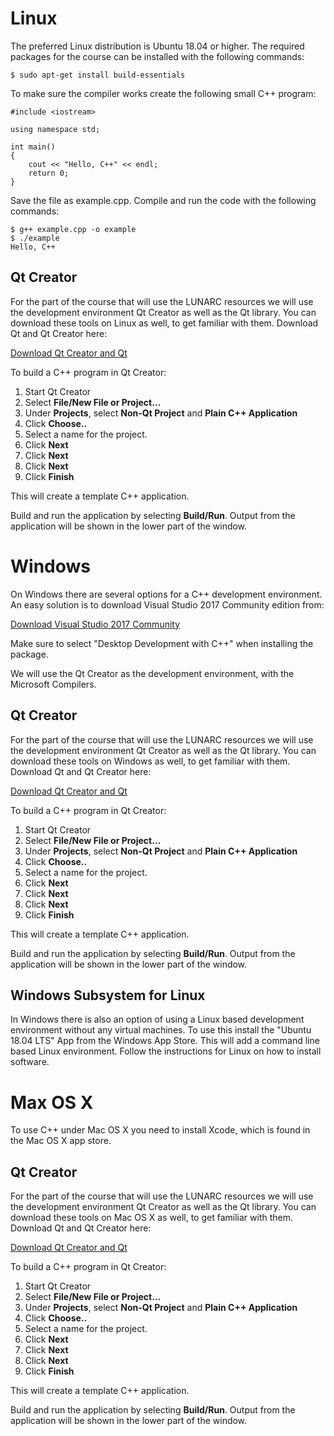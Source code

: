 # Linux

The preferred Linux distribution is Ubuntu 18.04 or higher. The required packages for the course can be installed with the following commands:

    $ sudo apt-get install build-essentials

To make sure the compiler works create the following small C++ program:

    #include <iostream>

    using namespace std;

    int main()
    {
        cout << "Hello, C++" << endl;
        return 0;
    }

Save the file as example.cpp. Compile and run the code with the following commands:

    $ g++ example.cpp -o example
    $ ./example
    Hello, C++

## Qt Creator

For the part of the course that will use the LUNARC resources we will use the development environment Qt Creator as well as the Qt library. You can download these tools on Linux as well, to get familiar with them. Download Qt and Qt Creator here:

[Download Qt Creator and Qt](https://www1.qt.io/offline-installers/)

To build a C++ program in Qt Creator:

 1. Start Qt Creator
 2. Select **File/New File or Project...**
 3. Under **Projects**, select **Non-Qt Project** and **Plain C++ Application**
 4. Click **Choose..**
 5. Select a name for the project.
 6. Click **Next**
 7. Click **Next**
 8. Click **Next**
 9. Click **Finish**

This will create a template C++ application.

Build and run the application by selecting **Build/Run**. Output from the application will be shown in the lower part of the window.

# Windows

On Windows there are several options for a C++ development environment. An easy solution is to download Visual Studio 2017 Community edition from:

[Download Visual Studio 2017 Community](https://visualstudio.microsoft.com/vs/community/)

Make sure to select "Desktop Development with C++" when installing the package.

We will use the Qt Creator as the development environment, with the Microsoft Compilers.

## Qt Creator

For the part of the course that will use the LUNARC resources we will use the development environment Qt Creator as well as the Qt library. You can download these tools on Windows as well, to get familiar with them. Download Qt and Qt Creator here:

[Download Qt Creator and Qt](https://www1.qt.io/offline-installers/)

To build a C++ program in Qt Creator:

 1. Start Qt Creator
 2. Select **File/New File or Project...**
 3. Under **Projects**, select **Non-Qt Project** and **Plain C++ Application**
 4. Click **Choose..**
 5. Select a name for the project.
 6. Click **Next**
 7. Click **Next**
 8. Click **Next**
 9. Click **Finish**

This will create a template C++ application.

Build and run the application by selecting **Build/Run**. Output from the application will be shown in the lower part of the window.

## Windows Subsystem for Linux

In Windows there is also an option of using a Linux based development environment without any virtual machines. To use this install the "Ubuntu 18.04 LTS" App from the Windows App Store. This will add a command line based Linux environment. Follow the instructions for Linux on how to install software.

# Max OS X

To use C++ under Mac OS X you need to install Xcode, which is found in the Mac OS X app store.

## Qt Creator

For the part of the course that will use the LUNARC resources we will use the development environment Qt Creator as well as the Qt library. You can download these tools on Mac OS X as well, to get familiar with them. Download Qt and Qt Creator here:

[Download Qt Creator and Qt](https://www1.qt.io/offline-installers/)

To build a C++ program in Qt Creator:

 1. Start Qt Creator
 2. Select **File/New File or Project...**
 3. Under **Projects**, select **Non-Qt Project** and **Plain C++ Application**
 4. Click **Choose..**
 5. Select a name for the project.
 6. Click **Next**
 7. Click **Next**
 8. Click **Next**
 9. Click **Finish**

This will create a template C++ application.

Build and run the application by selecting **Build/Run**. Output from the application will be shown in the lower part of the window.
